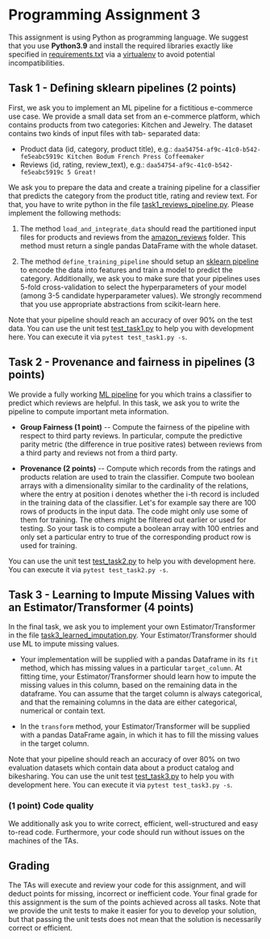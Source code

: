 # Programming Assignment 3

This assignment is using Python as programming language. We suggest that you use **Python3.9** and install the required libraries exactly like specified in [requirements.txt](blob/main/requirements.txt) via a [virtualenv](https://docs.python.org/3/library/venv.html) to avoid potential incompatibilities.


## Task 1 - Defining sklearn pipelines (2 points)

First, we ask you to implement an ML pipeline for a fictitious e-commerce use case. We provide a small data set from an e-commerce platform, which contains products from two categories: Kitchen and Jewelry. The dataset contains two kinds of input files with tab- separated data:

 * Product data (id, category, product title), e.g.: `daa54754-af9c-41c0-b542-fe5eabc5919c Kitchen Bodum French Press Coffeemaker`
 * Reviews (id, rating, review_text), e.g.: `daa54754-af9c-41c0-b542-fe5eabc5919c 5 Great!`

We ask you to prepare the data and create a training pipeline for a classifier that predicts the category from the product title, rating and review text. For that, you have to write python in the file [task1_reviews_pipeline.py](blob/main/task1_reviews_pipeline.py). Please implement the following methods:

 1. The method `load_and_integrate_data` should read the partitioned input files for products and reviews from the [amazon_reviews](tree/main/data/amazon_reviews) folder. This method must return a single pandas DataFrame with the whole dataset.

 1. The method `define_training_pipeline` should setup an [sklearn pipeline](https://scikit-learn.org/stable/modules/generated/sklearn.pipeline.Pipeline.html) to encode the data into features and train a model to predict the category. Additionally, we ask you to make sure that your pipelines uses 5-fold cross-validation to select the hyperparameters of your model (among 3-5 candidate hyperparameter values). We strongly recommend that you use appropriate abstractions from scikit-learn here.

Note that your pipeline should reach an accuracy of over 90% on the test data. You can use the unit test [test_task1.py](blob/main/test_task1.py) to help you with development here. You can execute it via `pytest test_task1.py -s`.


## Task 2 - Provenance and fairness in pipelines (3 points)

We provide a fully working [ML pipeline](blob/main/task2_provenance_and_fairness.py) for you which trains a classifier to predict which reviews are helpful. In this task, we ask you to write the pipeline to compute important meta information.

 * **Group Fairness (1 point)** -- Compute the fairness of the pipeline with respect to third party reviews. In particular, compute the predictive parity metric (the difference in true positive rates) between reviews from a third party and reviews not from a third party.

 * **Provenance (2 points)** -- Compute which records from the ratings and products relation are used to train the classifier. Compute two boolean arrays with a dimensionality similar to the cardinality of the relations, where the entry at position i denotes whether the i-th record is included in the training data of the classifier. Let's for example say there are 100 rows of products in the input data. The code might only use some of them for training. The others might be filtered out earlier or used for testing.
   So your task is to compute a boolean array with 100 entries and only set a particular entry to true of the corresponding product row is used for training.

You can use the unit test [test_task2.py](blob/main/test_task2.py) to help you with development here. You can execute it via `pytest test_task2.py -s`.

## Task 3 - Learning to Impute Missing Values with an Estimator/Transformer (4 points)

In the final task, we ask you to implement your own Estimator/Transformer in the file [task3_learned_imputation.py](blob/main/task3_learned_imputation.py). Your  Estimator/Transformer should use ML to impute missing values. 

 * Your implementation will be supplied with a pandas Dataframe in its `fit` method, which has missing values in a particular `target_column`. At fitting time, your Estimator/Transformer should learn how to impute the missing values in this column, based on the remaining data in the dataframe. You can assume that the target column is always categorical, and that the remaining columns in the data are either categorical, numerical or contain text.

 * In the `transform` method, your Estimator/Transformer will be supplied with a pandas DataFrame again, in which it has to fill the missing values in the target column. 

Note that your pipeline should reach an accuracy of over 80% on two evaluation datasets which contain data about a product catalog and bikesharing. You can use the unit test [test_task3.py](blob/main/test_task3.py) to help you with development here. You can execute it via `pytest test_task3.py -s`.


### (1 point) Code quality

We additionally ask you to write correct, efficient, well-structured and easy to-read code. Furthermore, your code should run without issues on the machines of the TAs.


## Grading

The TAs will execute and review your code for this assignment, and will deduct points for missing, incorrect or inefficient code. Your final grade for this assignment is the sum of the points achieved across all tasks. Note that we provide the unit tests to make it easier for you to develop your solution, but that passing the unit tests does not mean that the solution is necessarily correct or efficient.
